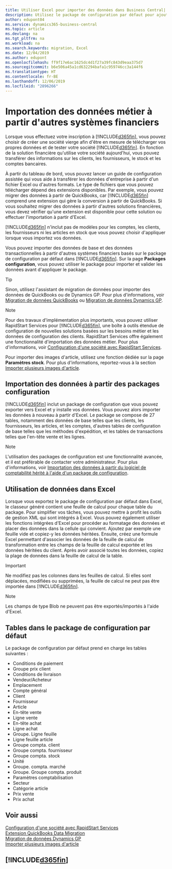 ```yaml
---
title: Utiliser Excel pour importer des données dans Business Central| Microsoft Docs
description: Utilisez le package de configuration par défaut pour ajouter des données client dans Excel et les importer ensuite dans Business Central.
author: edupont04
ms.service: dynamics365-business-central
ms.topic: article
ms.devlang: na
ms.tgt_pltfrm: na
ms.workload: na
ms.search.keywords: migration, Excel
ms.date: 12/04/2019
ms.author: edupont
ms.openlocfilehash: ff9f17e6ac1625dc4d1f27a39fc843d9eaa375d7
ms.sourcegitcommit: b6e506a45a1cd632294bafa1c959746cc3a144f6
ms.translationtype: HT
ms.contentlocale: fr-BE
ms.lasthandoff: 12/06/2019
ms.locfileid: "2896266"
---
```

# <a name="importing-business-data-from-other-finance-systems"></a>Importation des données métier à partir d'autres systèmes financiers
Lorsque vous effectuez votre inscription à [!INCLUDE[d365fin](includes/d365fin_md.md)], vous pouvez choisir de créer une société vierge afin d'être en mesure de télécharger vos propres données et de tester votre société [!INCLUDE[d365fin](includes/d365fin_md.md)]. En fonction de la solution financière qu'utilise votre société aujourd'hui, vous pouvez transférer des informations sur les clients, les fournisseurs, le stock et les comptes bancaires.  

À partir du tableau de bord, vous pouvez lancer un guide de configuration assistée qui vous aide à transférer les données d'entreprise à partir d'un fichier Excel ou d'autres formats. Le type de fichiers que vous pouvez télécharger dépend des extensions disponibles. Par exemple, vous pouvez migrer des données à partir de QuickBooks, car [!INCLUDE[d365fin](includes/d365fin_md.md)] comprend une extension qui gère la conversion à partir de QuickBooks. Si vous souhaitez migrer des données à partir d'autres solutions financières, vous devez vérifier qu'une extension est disponible pour cette solution ou effectuer l'importation à partir d'Excel.  

[!INCLUDE[d365fin](includes/d365fin_md.md)] n'inclut pas de modèles pour les comptes, les clients, les fournisseurs ni les articles en stock que vous pouvez choisir d'appliquer lorsque vous importez vos données.

Vous pouvez importer des données de base et des données transactionnelles à partir d'autres systèmes financiers basés sur le package de configuration par défaut dans [!INCLUDE[d365fin](includes/d365fin_md.md)]. Sur la page **Packages configuration**, vous pouvez utiliser le package pour importer et valider les données avant d'appliquer le package.  

> [!TIP]  
> Sinon, utilisez l'assistant de migration de données pour importer des données de QuickBooks ou de Dynamics GP. Pour plus d'informations, voir [Migration de données QuickBooks](ui-extensions-quickbooks-data-migration.md) ou [Migration de données Dynamics GP](ui-extensions-dynamicsgp-data-migration.md).

> [!NOTE]  
> Pour des travaux d'implémentation plus importants, vous pouvez utiliser RapidStart Services pour [!INCLUDE[d365fin](includes/d365fin_md.md)], une boîte à outils étendue de configuration de nouvelles solutions basées sur les besoins métier et les données de configuration des clients. RapidStart Services offre également une fonctionnalité d'importation des données métier. Pour plus d'informations, voir [Configuration d'une société avec RapidStart Services](admin-set-up-a-company-with-rapidstart.md).

Pour importer des images d'article, utilisez une fonction dédiée sur la page **Paramètres stock**. Pour plus d'informations, reportez-vous à la section [Importer plusieurs images d'article](inventory-how-import-item-pictures.md).

## <a name="importing-data-from-configuration-packages"></a>Importation des données à partir des packages configuration
[!INCLUDE[d365fin](includes/d365fin_md.md)] inclut un package de configuration que vous pouvez exporter vers Excel et y installe vos données. Vous pouvez alors importer les données à nouveau à partir d'Excel. Le package se compose de 27 tables, notamment des données de base telles que les clients, les fournisseurs, les articles, et les comptes, d'autres tables de configuration de base telles que les méthodes d'expédition, et les tables de transactions telles que l'en-tête vente et les lignes.  

> [!NOTE]  
>   L'utilisation des packages de configuration est une fonctionnalité avancée, et il est préférable de contacter votre administrateur. Pour plus d'informations, voir [Importation des données à partir du logiciel de comptabilité hérité à l'aide d'un package de configuration](across-import-data-configuration-packages.md).

## <a name="working-with-data-in-excel"></a>Utilisation de données dans Excel
Lorsque vous exportez le package de configuration par défaut dans Excel, le classeur généré contient une feuille de calcul pour chaque table du package. Pour simplifier vos tâches, vous pouvez mettre à profit les outils de gestion XML qui sont intégrés à Excel. Vous pouvez également utiliser les fonctions intégrées d'Excel pour procéder au formatage des données et placer des données dans la cellule qui convient. Ajoutez par exemple une feuille vide et copiez-y les données héritées. Ensuite, créez une formule Excel permettant d'associer les données de la feuille de calcul de transformation entre les champs de la feuille de calcul exportée et les données héritées du client. Après avoir associé toutes les données, copiez la plage de données dans la feuille de calcul de la table.  

> [!IMPORTANT]  
>  Ne modifiez pas les colonnes dans les feuilles de calcul. Si elles sont déplacées, modifiées ou supprimées, la feuille de calcul ne peut pas être importée dans [!INCLUDE[d365fin](includes/d365fin_md.md)].

> [!NOTE]
> Les champs de type Blob ne peuvent pas être exportés/importés à l'aide d'Excel.

## <a name="tables-in-the-default-configuration-package"></a>Tables dans le package de configuration par défaut
Le package de configuration par défaut prend en charge les tables suivantes :

-   Conditions de paiement
-   Groupe prix client
-   Conditions de livraison
-   Vendeur/Acheteur
-   Emplacement
-   Compte général
-   Client
-   Fournisseur
-   Article
-   En-tête vente
-   Ligne vente
-   En-tête achat
-   Ligne achat
-   Groupe. Ligne feuille
-   Ligne feuille article
-   Groupe compta. client
-   Groupe compta. fournisseur
-   Groupe compta. stock
-   Unité
-   Groupe. compta. marché
-   Groupe. Groupe compta. produit
-   Paramètres comptabilisation
-   Secteur
-   Catégorie article
-   Prix vente
-   Prix achat

## <a name="see-also"></a>Voir aussi
[Configuration d'une société avec RapidStart Services](admin-set-up-a-company-with-rapidstart.md)  
[Extension QuickBooks Data Migration](ui-extensions-quickbooks-data-migration.md)  
[Migration de données Dynamics GP](ui-extensions-dynamicsgp-data-migration.md)  
[Importer plusieurs images d'article](inventory-how-import-item-pictures.md)

## [!INCLUDE[d365fin](includes/free_trial_md.md)]  
